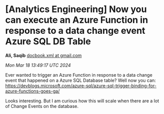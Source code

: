 








[Analytics Engineering] Now you can execute an Azure Function in response to a data change event Azure SQL DB Table
===================================================================================================================


**Ali, Saqib**
[docbook.xml at gmail.com](mailto:wranglers%40analyticsengineering.net?Subject=Re%3A%20%5BWranglers%5D%20Now%20you%20can%20execute%20an%20Azure%20Function%20in%20response%20to%20a%0A%20data%20change%20event%20Azure%20SQL%20DB%20Table&In-Reply-To=%3CCABDm0O9qWzTh_VDkzGii01b%3D05di%2BXFV4awOwiVv%2BTnvhqcJ%2Bg%40mail.gmail.com%3E "[Wranglers] Now you can execute an Azure Function in response to a data change event Azure SQL DB Table")   

*Mon Mar 18 13:49:17 UTC 2024*  
  

Ever wanted to trigger an Azure Function in response to a data change event
that happened on a Azure SQL Database table? Well now you can:
<https://devblogs.microsoft.com/azure-sql/azure-sql-trigger-binding-for-azure-functions-goes-ga/>


Looks interesting. But I am curious how this will scale when there are a
lot of Change Events on the database.
  
  

